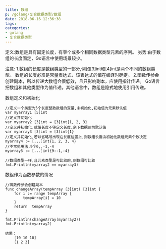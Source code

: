 ```yaml
---
title: 数组
p: /golang/复合数据类型/数组
date: 2018-06-16 12:36:38
tags:
categories:
- golang
- 复合数据类型
---
```

定义:数组是具有固定长度，有零个或多个相同数据类型元素的序列。
劣势:由于数组的长度固定，Go语言中使用场景较少。

注意:
1.数组的长度是数组类型的一部分,例如[3]int和[4]int是两个不同的数组类型。
数组的长度必须是常量表达式，该表达式的值在编译时确定。
2.函数传参会创建副本，所以传递大数组会很低效，且只影响副本，应使用指针传递。
Go语言把数组和其他类型作为值传递。其他语言中，数组是隐式地使用引用传递。

数组定义和初始化

```
//定义一个类型为5个长度整数数组的变量,未初始化,初始值为元素默认值
var myarray1 [5]int
//定义并初始化
var myarray2 [3]int = [3]int{1, 2, 3}
//定义并初始化,赋值长度不够定义长度,余下数据则为默认值
var myarray3 [3]int = [3]int{1}
//定义并初始化,若以省略号出现在长度位置上,则数组长度由初始化数组元素个数决定
myarray4 := [...]int{1, 2, 3, 4}
//不常见用法,9个0,,-1,-4
myarray5 := [...]int{9:-1,-4}

//数组类型一样,且元素类型是可比较的,则数组可比较
fmt.Println(myarray2 == myarray3)
```
数组作为函数参数的情况
```
//函数传参会创建副本
func changeArray(tempArray [3]int) [3]int {
	for i := range tempArray {
		tempArray[i] = 10
	}
	return  tempArray
}

fmt.Println(changeArray(myarray2))
fmt.Println(myarray2)

结果：
	[10 10 10]
	[1 2 3]
```



